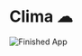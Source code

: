 


# Clima ☁



![Finished App](https://github.com/londonappbrewery/Images/blob/master/clima-demo.gif)

